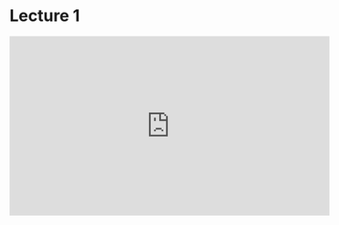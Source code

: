 # Lecture 1

<iframe width="560" height="315" src="https://www.youtube.com/embed/-Ga_9GADJag?si=iw6XYPqr_2dQtIsX" title="YouTube video player" frameborder="0" allow="accelerometer; autoplay; clipboard-write; encrypted-media; gyroscope; picture-in-picture; web-share" referrerpolicy="strict-origin-when-cross-origin" allowfullscreen></iframe>
